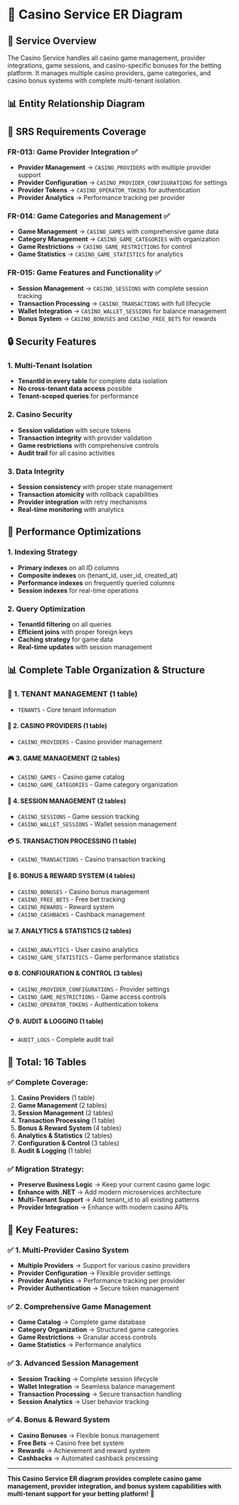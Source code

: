 # 🎰 **Casino Service ER Diagram**

## 🎯 **Service Overview**
The Casino Service handles all casino game management, provider integrations, game sessions, and casino-specific bonuses for the betting platform. It manages multiple casino providers, game categories, and casino bonus systems with complete multi-tenant isolation.

## 📊 **Entity Relationship Diagram**

## 🎯 **SRS Requirements Coverage**

### **FR-013: Game Provider Integration** ✅
- **Provider Management** → `CASINO_PROVIDERS` with multiple provider support
- **Provider Configuration** → `CASINO_PROVIDER_CONFIGURATIONS` for settings
- **Provider Tokens** → `CASINO_OPERATOR_TOKENS` for authentication
- **Provider Analytics** → Performance tracking per provider

### **FR-014: Game Categories and Management** ✅
- **Game Management** → `CASINO_GAMES` with comprehensive game data
- **Category Management** → `CASINO_GAME_CATEGORIES` with organization
- **Game Restrictions** → `CASINO_GAME_RESTRICTIONS` for control
- **Game Statistics** → `CASINO_GAME_STATISTICS` for analytics

### **FR-015: Game Features and Functionality** ✅
- **Session Management** → `CASINO_SESSIONS` with complete session tracking
- **Transaction Processing** → `CASINO_TRANSACTIONS` with full lifecycle
- **Wallet Integration** → `CASINO_WALLET_SESSIONS` for balance management
- **Bonus System** → `CASINO_BONUSES` and `CASINO_FREE_BETS` for rewards

## 🔒 **Security Features**

### **1. Multi-Tenant Isolation**
- **TenantId in every table** for complete data isolation
- **No cross-tenant data access** possible
- **Tenant-scoped queries** for performance

### **2. Casino Security**
- **Session validation** with secure tokens
- **Transaction integrity** with provider validation
- **Game restrictions** with comprehensive controls
- **Audit trail** for all casino activities

### **3. Data Integrity**
- **Session consistency** with proper state management
- **Transaction atomicity** with rollback capabilities
- **Provider integration** with retry mechanisms
- **Real-time monitoring** with analytics

## 🚀 **Performance Optimizations**

### **1. Indexing Strategy**
- **Primary indexes** on all ID columns
- **Composite indexes** on (tenant_id, user_id, created_at)
- **Performance indexes** on frequently queried columns
- **Session indexes** for real-time operations

### **2. Query Optimization**
- **TenantId filtering** on all queries
- **Efficient joins** with proper foreign keys
- **Caching strategy** for game data
- **Real-time updates** with session management

## 📊 **Complete Table Organization & Structure**

### **🏢 1. TENANT MANAGEMENT (1 table)**
- `TENANTS` - Core tenant information

#### **🎰 2. CASINO PROVIDERS (1 table)**
- `CASINO_PROVIDERS` - Casino provider management

#### **🎮 3. GAME MANAGEMENT (2 tables)**
- `CASINO_GAMES` - Casino game catalog
- `CASINO_GAME_CATEGORIES` - Game category organization

#### **🎯 4. SESSION MANAGEMENT (2 tables)**
- `CASINO_SESSIONS` - Game session tracking
- `CASINO_WALLET_SESSIONS` - Wallet session management

#### **💳 5. TRANSACTION PROCESSING (1 table)**
- `CASINO_TRANSACTIONS` - Casino transaction tracking

#### **🎁 6. BONUS & REWARD SYSTEM (4 tables)**
- `CASINO_BONUSES` - Casino bonus management
- `CASINO_FREE_BETS` - Free bet tracking
- `CASINO_REWARDS` - Reward system
- `CASINO_CASHBACKS` - Cashback management

#### **📊 7. ANALYTICS & STATISTICS (2 tables)**
- `CASINO_ANALYTICS` - User casino analytics
- `CASINO_GAME_STATISTICS` - Game performance statistics

#### **⚙️ 8. CONFIGURATION & CONTROL (3 tables)**
- `CASINO_PROVIDER_CONFIGURATIONS` - Provider settings
- `CASINO_GAME_RESTRICTIONS` - Game access controls
- `CASINO_OPERATOR_TOKENS` - Authentication tokens

#### **📋 9. AUDIT & LOGGING (1 table)**
- `AUDIT_LOGS` - Complete audit trail

## 🎯 **Total: 16 Tables**

### **✅ Complete Coverage:**
1. **Casino Providers** (1 table)
2. **Game Management** (2 tables)
3. **Session Management** (2 tables)
4. **Transaction Processing** (1 table)
5. **Bonus & Reward System** (4 tables)
6. **Analytics & Statistics** (2 tables)
7. **Configuration & Control** (3 tables)
8. **Audit & Logging** (1 table)

### **✅ Migration Strategy:**
- **Preserve Business Logic** → Keep your current casino game logic
- **Enhance with .NET** → Add modern microservices architecture
- **Multi-Tenant Support** → Add tenant_id to all existing patterns
- **Provider Integration** → Enhance with modern casino APIs

## 🚀 **Key Features:**

### **✅ 1. Multi-Provider Casino System**
- **Multiple Providers** → Support for various casino providers
- **Provider Configuration** → Flexible provider settings
- **Provider Analytics** → Performance tracking per provider
- **Provider Authentication** → Secure token management

### **✅ 2. Comprehensive Game Management**
- **Game Catalog** → Complete game database
- **Category Organization** → Structured game categories
- **Game Restrictions** → Granular access controls
- **Game Statistics** → Performance analytics

### **✅ 3. Advanced Session Management**
- **Session Tracking** → Complete session lifecycle
- **Wallet Integration** → Seamless balance management
- **Transaction Processing** → Secure transaction handling
- **Session Analytics** → User behavior tracking

### **✅ 4. Bonus & Reward System**
- **Casino Bonuses** → Flexible bonus management
- **Free Bets** → Casino free bet system
- **Rewards** → Achievement and reward system
- **Cashbacks** → Automated cashback processing

---

**This Casino Service ER diagram provides complete casino game management, provider integration, and bonus system capabilities with multi-tenant support for your betting platform!** 🎯
